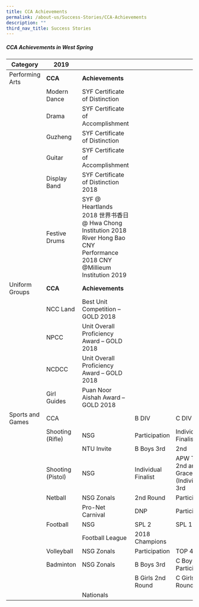 ```yaml
---
title: CCA Achievements
permalink: /about-us/Success-Stories/CCA-Achievements
description: ""
third_nav_title: Success Stories
---
```

##### **CCA Achievements in West Spring**

| Category 	| 2019 	|  	|  	|  	|
|---	|---	|---	|---	|---	|
| Performing Arts 	| **CCA** 	| **Achievements** 	|  	|  	|
|  	| Modern Dance 	| SYF Certificate of Distinction 	|  	|  	|
|  	| Drama 	| SYF Certificate of Accomplishment 	|  	|  	|
|  	| Guzheng 	| SYF Certificate of Distinction 	|  	|  	|
|  	| Guitar 	| SYF Certificate of Accomplishment 	|  	|  	|
|  	| Display Band 	| SYF Certificate of Distinction 2018 	|  	|  	|
|  	| Festive Drums 	| SYF @ Heartlands 2018  世界书香日 @ Hwa Chong Institution 2018 River Hong Bao CNY Performance 2018 CNY @Millieum Institution 2019 	|  	|  	|
| Uniform Groups 	| **CCA** 	| **Achievements** 	|  	|  	||
|  	| NCC Land 	| Best Unit Competition – GOLD 2018 	|  	|  	|
|  	| NPCC 	| Unit Overall Proficiency Award – GOLD 2018 	|  	|  	|
|  	| NCDCC 	| Unit Overall Proficiency Award – GOLD 2018 	|  	|  	|
|  	| Girl Guides 	| Puan Noor Aishah Award – GOLD 2018 	|  	|  	||
| Sports and Games 	| CCA 	|  	| B DIV 	| C DIV 	|
|  	| Shooting (Rifle) 	| NSG 	| Participation 	| Individual Finalist 	|
|  	|  	| NTU Invite 	| B Boys 3rd 	| 2nd 	|
|  	| Shooting (Pistol) 	| NSG 	| Individual Finalist 	| APW Team 2nd and 3rd  Grace One (Individual) 3rd 	|
|  	| Netball 	| NSG Zonals 	| 2nd Round 	| Participation 	|
|  	|  	| Pro-Net Carnival 	| DNP 	| Participation 	|
|  	| Football 	| NSG 	| SPL 2 	| SPL 1 	|
|  	|  	| Football League 	| 2018 Champions 	|  	|
|  	| Volleyball 	| NSG Zonals 	| Participation 	| TOP 4 	|
|  	| Badminton 	| NSG Zonals 	| B Boys 3rd 	| C Boys Participation 	|
|  	|  	|  	| B Girls 2nd Round 	| C Girls 2nd Round 	|
|  	|  	| Nationals 	|  	|  	|